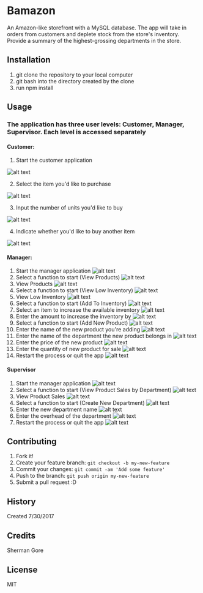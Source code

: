# Bamazon
An Amazon-like storefront with a MySQL database.  The app will take in orders from customers and deplete stock from the store's inventory.  Provide a summary of the highest-grossing departments in the store.
## Installation
1) git clone the repository to your local computer
2) git bash into the directory created by the clone
3) run npm install

## Usage
### The application has three user levels: Customer, Manager, Supervisor.  Each level is accessed separately
#### Customer:
1) Start the customer application

![alt text](https://s3.amazonaws.com/bamazon-screenshots/Customer_1.PNG "Starting the customer app")

2) Select the item you'd like to purchase

![alt text](https://s3.amazonaws.com/bamazon-screenshots/Customer_2.PNG "Select an item")

3) Input the number of units you'd like to buy

![alt text](https://s3.amazonaws.com/bamazon-screenshots/Customer_3.PNG "Select the quantity")

4) Indicate whether you'd like to buy another item

![alt text](https://s3.amazonaws.com/bamazon-screenshots/Customer_4.PNG "Buy another?")

#### Manager:
1) Start the manager application
![alt text](https://s3.amazonaws.com/bamazon-screenshots/Manager_1a.PNG "Starting the manager app")
2) Select a function to start (View Products)
![alt text](https://s3.amazonaws.com/bamazon-screenshots/Manager_1.PNG "Select a function (view products)")
3) View Products
![alt text](https://s3.amazonaws.com/bamazon-screenshots/Manager_2.PNG "View products")
4) Select a function to start (View Low Inventory)
![alt text](https://s3.amazonaws.com/bamazon-screenshots/Manager_3.png "Select a function (view low inventory)")
5) View Low Inventory
![alt text](https://s3.amazonaws.com/bamazon-screenshots/Manager_4.png "View low inventory")
6) Select a function to start (Add To Inventory)
![alt text](https://s3.amazonaws.com/bamazon-screenshots/Manager_5.png "Select a function (add to inventory)")
7) Select an item to increase the available inventory
![alt text](https://s3.amazonaws.com/bamazon-screenshots/Manager_6.png "Select an item")
8) Enter the amount to increase the inventory by
![alt text](https://s3.amazonaws.com/bamazon-screenshots/Manager_7.png "Enter an amount")
9) Select a function to start (Add New Product)
![alt text](https://s3.amazonaws.com/bamazon-screenshots/Manager_8.png "Select a function (add new product)")
10) Enter the name of the new product you're adding
![alt text](https://s3.amazonaws.com/bamazon-screenshots/Manager_9.png "Enter product name")
11) Enter the name of the department the new product belongs in
![alt text](https://s3.amazonaws.com/bamazon-screenshots/Manager_10.png "Enter department name")
12) Enter the price of the new product
![alt text](https://s3.amazonaws.com/bamazon-screenshots/Manager_11.png "Enter the price")
13) Enter the quantity of new product for sale
![alt text](https://s3.amazonaws.com/bamazon-screenshots/Manager_12.png "Enter the quantity")
14) Restart the process or quit the app
![alt text](https://s3.amazonaws.com/bamazon-screenshots/Manager_13.png "Restart or quit")

#### Supervisor
1) Start the manager application
![alt text](https://s3.amazonaws.com/bamazon-screenshots/Supervisor_1.PNG "Starting the supervisor app")
2) Select a function to start (View Product Sales by Department)
![alt text](https://s3.amazonaws.com/bamazon-screenshots/Supervisor_2.PNG "View product sales")
3) View Product Sales
![alt text](https://s3.amazonaws.com/bamazon-screenshots/Supervisor_3.PNG "View results")
4) Select a function to start (Create New Department)
![alt text](https://s3.amazonaws.com/bamazon-screenshots/Supervisor_4.PNG "Create new department")
5) Enter the new department name
![alt text](https://s3.amazonaws.com/bamazon-screenshots/Supervisor_6.PNG "Enter name")
6) Enter the overhead of the department
![alt text](https://s3.amazonaws.com/bamazon-screenshots/Supervisor_7.PNG "Enter overhead amount")
7) Restart the process or quit the app
![alt text](https://s3.amazonaws.com/bamazon-screenshots/Supervisor_8.png "Restart or quit")





## Contributing
1. Fork it!
2. Create your feature branch: `git checkout -b my-new-feature`
3. Commit your changes: `git commit -am 'Add some feature'`
4. Push to the branch: `git push origin my-new-feature`
5. Submit a pull request :D

## History
Created 7/30/2017

## Credits
Sherman Gore

## License
MIT